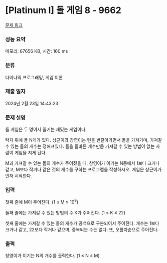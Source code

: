 # [Platinum I] 돌 게임 8 - 9662 

[문제 링크](https://www.acmicpc.net/problem/9662) 

### 성능 요약

메모리: 67656 KB, 시간: 160 ms

### 분류

다이나믹 프로그래밍, 게임 이론

### 제출 일자

2024년 2월 23일 14:43:23

### 문제 설명

<p>돌 게임은 두 명이서 즐기는 재밌는 게임이다.</p>

<p>탁자 위에 돌 N개가 있다. 상근이와 창영이는 턴을 번갈아가면서 돌을 가져가며, 가져갈 수 있는 돌의 개수는 정해져있다. 돌을 올바른 개수만큼 가져갈 수 있는 방법이 없는 사람이 게임을 지게 된다.</p>

<p>M과 가져갈 수 있는 돌의 개수가 주어졌을 때, 창영이가 이기는 N중에서 1보다 크거나 같고, M보다 작거나 같은 것의 개수를 구하는 프로그램을 작성하시오. 게임은 상근이가 먼저 시작한다.</p>

### 입력 

 <p>첫째 줄에 M이 주어진다. (1 ≤ M ≤ 10<sup>9</sup>)</p>

<p>둘째 줄에는 가져갈 수 있는 방법의 수 K가 주어진다. (1 ≤ K ≤ 22)</p>

<p>셋째 줄에는 가져갈 수 있는 돌의 개수가 공백으로 구분되어서 주어진다. 개수는 1보다 크거나 같고, 22보다 작거나 같으며, 중복되는 수는 없다. 또, 오름차순으로 주어진다.</p>

### 출력 

 <p>창영이가 이기는 N의 개수를 출력한다. (1 ≤ N ≤ M)</p>

